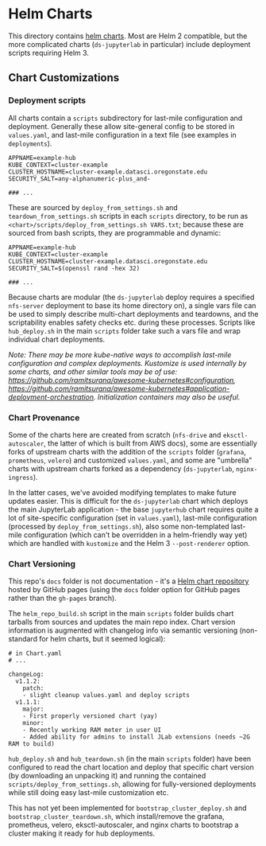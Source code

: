 # Helm Charts

This directory contains [helm charts](https://helm.sh/). Most are Helm 2 compatible, 
but the more complicated charts (`ds-jupyterlab` in particular) include deployment scripts requiring Helm 3. 

## Chart Customizations

### Deployment scripts

All charts contain a `scripts` subdirectory for last-mile configuration and deployment. Generally these allow site-general config to be
stored in `values.yaml`, and last-mile configuration in a text file (see examples in `deployments`). 

```
APPNAME=example-hub
KUBE_CONTEXT=cluster-example           
CLUSTER_HOSTNAME=cluster-example.datasci.oregonstate.edu
SECURITY_SALT=any-alphanumeric-plus_and-

### ...
```

These are sourced by `deploy_from_settings.sh` and `teardown_from_settings.sh` scripts in each `scripts` directory, to be run as `<chart>/scripts/deploy_from_settings.sh VARS.txt`; because these are sourced from bash scripts, they are programmable and dynamic:

```
APPNAME=example-hub
KUBE_CONTEXT=cluster-example           
CLUSTER_HOSTNAME=cluster-example.datasci.oregonstate.edu
SECURITY_SALT=$(openssl rand -hex 32)

### ...
```

Because charts are modular (the `ds-jupyterlab` deploy requires a specified `nfs-server` deployment to base its home directory on), a single vars file can be used to simply describe multi-chart deployments and teardowns, and the scriptability enables safety checks etc. during these processes. Scripts like `hub_deploy.sh` in the main `scripts` folder take such a vars file and wrap individual chart deployments.

*Note: There may be more kube-native ways to accomplish last-mile configuration and complex deployments. Kustomize is used internally by some charts, and other similar tools may be of use: https://github.com/ramitsurana/awesome-kubernetes#configuration, https://github.com/ramitsurana/awesome-kubernetes#application-deployment-orchestration. Initialization containers may also be useful.*

### Chart Provenance

Some of the charts here are created from scratch (`nfs-drive` and `eksctl-autoscaler`, the latter of which is built from AWS docs), 
some are essentially forks of upstream charts with the addition of the `scripts` folder (`grafana`, `prometheus`, `velero`) and customized `values.yaml`, and some are "umbrella" charts with upstream charts forked as a dependency (`ds-jupyterlab`, `nginx-ingress`). 

In the latter cases, we've avoided modifying templates to make future updates easier. This is difficult for the `ds-jupyterlab` chart which deploys the main JupyterLab application - the base `jupyterhub` chart requires quite a lot of site-specific configuration (set in `values.yaml`), last-mile configuration (processed by `deploy_from_settings.sh`), also some non-templated last-mile configuration (which can't be overridden in a helm-friendly way yet) which are handled with `kustomize` and the Helm 3 `--post-renderer` option. 

### Chart Versioning

This repo's `docs` folder is not documentation - it's a [Helm chart repository](https://medium.com/@mattiaperi/create-a-public-helm-chart-repository-with-github-pages-49b180dbb417) hosted by GitHub pages (using the `docs` folder option for GitHub pages rather than the `gh-pages` branch).

The `helm_repo_build.sh` script in the main `scripts` folder builds chart tarballs from sources and updates the main repo index. Chart version information is augmented with changelog info via semantic versioning (non-standard for helm charts, but it seemed logical):

```
# in Chart.yaml
# ...

changeLog:
  v1.1.2:
    patch: 
    - slight cleanup values.yaml and deploy scripts
  v1.1.1: 
    major:
    - First properly versioned chart (yay)
    minor:
    - Recently working RAM meter in user UI
    - Added ability for admins to install JLab extensions (needs ~2G RAM to build)
```

`hub_deploy.sh` and `hub_teardown.sh` (in the main `scripts` folder) have been configured to read the chart location and deploy that specific chart version (by downloading an unpacking it) and running the contained `scripts/deploy_from_settings.sh`, allowing for fully-versioned deployments while still doing easy last-mile customization etc. 

This has not yet been implemented for `bootstrap_cluster_deploy.sh` and `bootstrap_cluster_teardown.sh`, which install/remove the grafana, prometheus, velero, eksctl-autoscaler, and nginx charts to bootstrap a cluster making it ready for hub deployments. 
